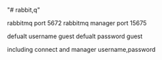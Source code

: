 "# rabbit,q" 

rabbitmq port 5672
rabbitmq manager port 15675

defualt username guest
defualt password guest

including connect and manager username,password
